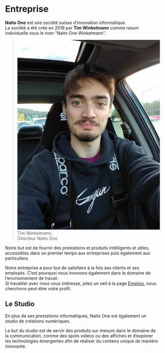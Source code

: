 # Entreprise

**Naito One** est une société suisse d’innovation informatique.<br />
La société a été crée en 2019 par **Tim Winkelmann** comme raison individuelle sous le nom “Naito One Winkelmann”.

> ![Photo](/images/human.jpg)
> Tim Winkelmann,<br />
> Directeur Naito One

Notre but est de fournir des prestations et produits intélligents et utiles, accessibles dans un premier temps aux entreprises puis également aux particuliers.

Notre entreprise a pour but de satisfaire à la fois ses clients et ses employés. C’est pourquoi nous innovons également dans le domaine de l’environnement de travail.<br />
Si travailler avec nous vous intéresse, jetez un oeil à la page [Emplois](/jobs), nous cherchons peut-être votre profil.

## Le Studio

En plus de ses prestations informatiques, Naito One est également un studio de créations numériques.

Le but du studio est de servir des produits sur mesure dans le domaine de la communication, comme des spots vidéos ou des affiches et d’explorer les technologies émergentes afin de réaliser du contenu unique de manière innovante.
